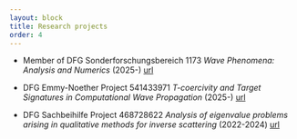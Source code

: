 ```yaml
---
layout: block
title: Research projects
order: 4
---
```


* Member of DFG Sonderforschungsbereich 1173 _Wave Phenomena: Analysis and Numerics_ (2025-) [url](https://www.waves.kit.edu)

* DFG Emmy-Noether Project 541433971 _T-coercivity and Target Signatures in Computational Wave Propagation_ (2025-) [url](https://gepris.dfg.de/gepris/projekt/541433971)

* DFG Sachbeihilfe Project 468728622 _Analysis of eigenvalue problems arising in qualitative methods for inverse scattering_ (2022-2024) [url](https://gepris.dfg.de/gepris/projekt/468728622)
